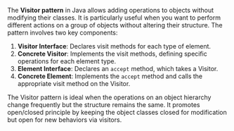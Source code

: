 The **Visitor pattern** in Java allows adding operations to objects without
modifying their classes. It is particularly useful when you want to perform
different actions on a group of objects without altering their structure.
The pattern involves two key components:

1. **Visitor Interface**: Declares visit methods for each type of element.
2. **Concrete Visitor**: Implements the visit methods, defining specific
   operations for each element type.
3. **Element Interface**: Declares an `accept` method, which takes a Visitor.
4. **Concrete Element**: Implements the `accept` method and calls the appropriate
   visit method on the Visitor.

The Visitor pattern is ideal when the operations on an object hierarchy change
frequently but the structure remains the same. It promotes open/closed
principle by keeping the object classes closed for modification but open for
new behaviors via visitors.
